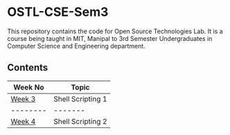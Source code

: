 # OSTL-CSE-Sem3

This repository contains the code for Open Source Technologies Lab. It is a course being taught in MIT, Manipal to 3rd Semester Undergraduates in Computer Science and Engineering department. 

## Contents
| Week No | Topic |
| --------|-------|
| [Week 3](Week3)| Shell Scripting 1|
| --------|-------|
| [Week 4](Week4)| Shell Scripting 2|

